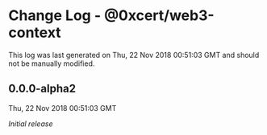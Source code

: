 # Change Log - @0xcert/web3-context

This log was last generated on Thu, 22 Nov 2018 00:51:03 GMT and should not be manually modified.

## 0.0.0-alpha2
Thu, 22 Nov 2018 00:51:03 GMT

*Initial release*

